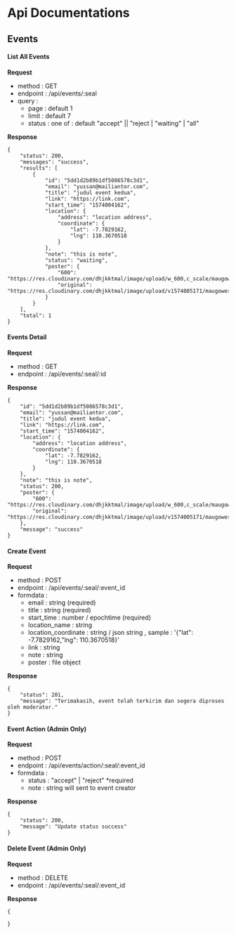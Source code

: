 # Api Documentations

## Events

#### List All Events

**Request**

- method : GET
- endpoint : /api/events/:seal
- query :
  - page : default 1
  - limit : default 7
  - status : one of : default "accept" || "reject | "waiting" | "all"

**Response**

```
{
    "status": 200,
    "messages": "success",
    "results": [
        {
            "id": "5dd1d2b89b1df5086578c3d1",
            "email": "yussan@mailiantor.com",
            "title": "judul event kedua",
            "link": "https://link.com",
            "start_time": "1574004162",
            "location": {
                "address": "location address",
                "coordinate": {
                    "lat": -7.7829162,
                    "lng": 110.3670518
                }
            },
            "note": "this is note",
            "status": "waiting",
            "poster": {
                "600": "https://res.cloudinary.com/dhjkktmal/image/upload/w_600,c_scale/maugowes/2019/41b7351aaeb545faf1d48d282eaa3100.jpg.jpg",
                "original": "https://res.cloudinary.com/dhjkktmal/image/upload/v1574005171/maugowes/2019/41b7351aaeb545faf1d48d282eaa3100.jpg.jpg"
            }
        }
    ],
    "total": 1
}
```

#### Events Detail

**Request**

- method : GET
- endpoint : /api/events/:seal/:id

**Response**

```
{
    "id": "5dd1d2b89b1df5086578c3d1",
    "email": "yussan@mailiantor.com",
    "title": "judul event kedua",
    "link": "https://link.com",
    "start_time": "1574004162",
    "location": {
        "address": "location address",
        "coordinate": {
            "lat": -7.7829162,
            "lng": 110.3670518
        }
    },
    "note": "this is note",
    "status": 200,
    "poster": {
        "600": "https://res.cloudinary.com/dhjkktmal/image/upload/w_600,c_scale/maugowes/2019/41b7351aaeb545faf1d48d282eaa3100.jpg.jpg",
        "original": "https://res.cloudinary.com/dhjkktmal/image/upload/v1574005171/maugowes/2019/41b7351aaeb545faf1d48d282eaa3100.jpg.jpg"
    },
    "message": "success"
}
```

#### Create Event

**Request**

- method : POST
- endpoint : /api/events/:seal/:event_id
- formdata :
  - email : string (required)
  - title : string (required)
  - start_time : number / epochtime (required)
  - location_name : string
  - location_coordinate : string / json string , sample : '{"lat": -7.7829162,"lng": 110.3670518}'
  - link : string
  - note : string
  - poster : file object

**Response**

```
{
    "status": 201,
    "message": "Terimakasih, event telah terkirim dan segera diproses oleh moderator."
}
```

#### Event Action (Admin Only)

**Request**

- method : POST
- endpoint : /api/events/action/:seal/:event_id
- formdata :
  - status : "accept" | "reject" \*required
  - note : string will sent to event creator

**Response**

```
{
    "status": 200,
    "message": "Update status success"
}
```

#### Delete Event (Admin Only)

**Request**

- method : DELETE
- endpoint : /api/events/:seal/:event_id

**Response**

```
{

}
```
